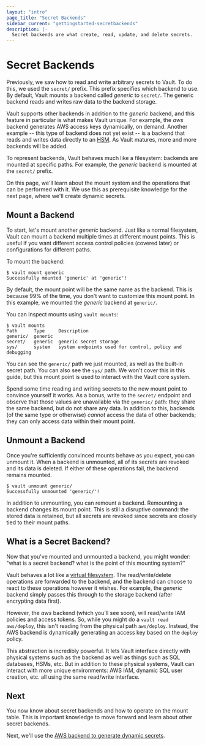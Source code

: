 ```yaml
---
layout: "intro"
page_title: "Secret Backends"
sidebar_current: "gettingstarted-secretbackends"
description: |-
  Secret backends are what create, read, update, and delete secrets.
---
```


# Secret Backends

Previously, we saw how to read and write arbitrary secrets to Vault.  To
do this, we used the `secret/` prefix. This prefix specifies which
backend to use. By default, Vault mounts a backend called _generic_ to
`secret/`. The generic backend reads and writes raw data to the backend
storage.

Vault supports other backends in addition to the _generic_ backend, and this feature
in particular is what makes Vault unique. For example, the _aws_ backend
generates AWS access keys dynamically, on demand. Another example --
this type of backend does not yet exist -- is a backend that
reads and writes data directly to an
[HSM](https://en.wikipedia.org/wiki/Hardware_security_module).
As Vault matures, more and more backends will be added.

To represent backends, Vault behaves much like a filesystem: backends
are mounted at specific paths. For example, the _generic_ backend is
mounted at the `secret/` prefix.

On this page, we'll learn about the mount system and the operations
that can be performed with it. We use this as prerequisite knowledge
for the next page, where we'll create dynamic secrets.

## Mount a Backend

To start, let's mount another _generic_ backend. Just like a normal
filesystem, Vault can mount a backend multiple times at different
mount points. This is useful if you want different access control policies
(covered later) or configurations for different paths.

To mount the backend:

```
$ vault mount generic
Successfully mounted 'generic' at 'generic'!
```

By default, the mount point will be the same name as the backend. This
is because 99% of the time, you don't want to customize this mount point.
In this example, we mounted the _generic_ backend at `generic/`.

You can inspect mounts using `vault mounts`:

```
$ vault mounts
Path      Type     Description
generic/  generic
secret/   generic  generic secret storage
sys/      system   system endpoints used for control, policy and debugging
```

You can see the `generic/` path we just mounted, as well as the built-in
secret path. You can also see the `sys/` path. We won't cover this in
this guide, but this mount point is used to interact with the Vault core
system.

Spend some time reading and writing secrets to the new mount point to
convince yourself it works. As a bonus, write to the `secret/` endpoint
and observe that those values are unavailable via the `generic/` path: they share the
same backend, but do not share any data. In addition to this, backends
(of the same type or otherwise) _cannot_ access the data of other backends;
they can only access data within their mount point.

## Unmount a Backend

Once you're sufficiently convinced mounts behave as you expect, you can
unmount it. When a backend is unmounted, all of its secrets are revoked
and its data is deleted. If either of these operations fail, the backend
remains mounted.

```
$ vault unmount generic/
Successfully unmounted 'generic/'!
```

In addition to unmounting, you can remount a backend. Remounting a
backend changes its mount point. This is still a disruptive command: the
stored data is retained, but all secrets are revoked since secrets are
closely tied to their mount paths.

## What is a Secret Backend?

Now that you've mounted and unmounted a backend, you might wonder:
"what is a secret backend? what is the point of this mounting system?"

Vault behaves a lot like a [virtual filesystem](https://en.wikipedia.org/wiki/Virtual_file_system).
The read/write/delete operations are forwarded to the backend, and the
backend can choose to react to these operations however it wishes.
For example, the _generic_ backend simply passes this through to the
storage backend (after encrypting data first).

However, the _aws_ backend (which you'll see soon), will read/write IAM
policies and access tokens. So, while you might do a `vault read aws/deploy`,
this isn't reading from the physical path `aws/deploy`. Instead, the AWS
backend is dynamically generating an access key based on the `deploy` policy.

This abstraction is incredibly powerful. It lets Vault interface directly
with physical systems such as the backend as well as things such as SQL
databases, HSMs, etc. But in addition to these physical systems, Vault
can interact with more unique environments: AWS IAM, dynamic SQL user creation,
etc. all using the same read/write interface.

## Next

You now know about secret backends and how to operate on the mount table.
This is important knowledge to move forward and learn about other secret
backends.

Next, we'll use the
[AWS backend to generate dynamic secrets](/intro/getting-started/dynamic-secrets.html).
